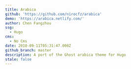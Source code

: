 ```yaml
---
title: Arabica
github: 'https://github.com/nirocfz/arabica'
demo: 'https://arabica.netlify.com/'
author: Chen Fangzhou
ssg:
  - Hugo
cms:
  - No Cms
date: 2018-09-11T05:31:47.000Z
github_branch: master
description: A port of the Ghost arabica theme for Hugo
stale: false
---
```


